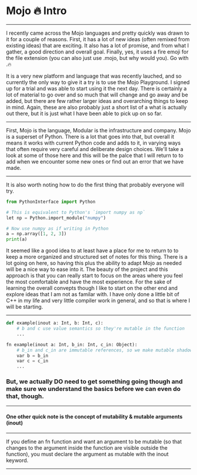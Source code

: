 # Mojo 🔥 Intro

---

I recently came across the Mojo languages and pretty quickly was drawn to it for a couple of reasons. First, it has a lot of new ideas (often remixed from existing ideas) that are exciting. It also has a lot of promise, and from what I gather, a good direction and overall goal. Finally, yes, it uses a fire emoji for the file extension (you can also just use .mojo, but why would you). Go with .🔥

It is a very new platform and language that was recently lauched, and so currently the only way to give it a try is to use the Mojo Playground. I signed up for a trial and was able to start using it the next day. There is certainly a lot of material to go over and so much that will change and go away and be added, but there are few rather larger ideas and overarching things to keep in mind. Again, these are also probably just a short list of a what is actually out there, but it is just what I have been able to pick up on so far.

---

First, Mojo is the language, Modular is the infrastructure and company. Mojo is a superset of Python. There is a lot that goes into that, but overall it means it works with current Python code and adds to it, in varying ways that often require very careful and deliberate design choices. We'll take a look at some of those here and this will be the palce that I will return to to add when we encounter some new ones or find out an error that we have made.

---

It is also worth noting how to do the first thing that probably everyone will try.

```python
from PythonInterface import Python

# This is equivalent to Python's `import numpy as np`
let np = Python.import_module("numpy")

# Now use numpy as if writing in Python
a = np.array([1, 2, 3])
print(a)
```

It seemed like a good idea to at least have a place for me to return to to keep a more organized and structured set of notes for this thing. There is a lot going on here, so having this plus the ability to adapt Mojo as needed will be a nice way to ease into it.
The beauty of the project and this approach is that you can really start to focus on the areas where you feel the most comfortable and have the most experience. For the sake of learning the overall convepts though I like to start on the other end and explore ideas
that I am not as familar with.  I have only done a little bit of C++ in my life and very little compiler work in general, and so that is where I will be starting.

---

```python
def example(inout a: Int, b: Int, c):
    # b and c use value semantics so they're mutable in the function
    ...

fn example(inout a: Int, b_in: Int, c_in: Object):
    # b_in and c_in are immutable references, so we make mutable shadow copies
    var b = b_in
    var c = c_in
    ...
```

### But, we actually DO need to get something going though and make sure  we understand the basics before we can even do that, though.


---

#### One other quick note is the concept of mutability & mutable arguments (inout)
---

If you define an fn function and want an argument to be mutable (so that changes to the argument inside the function are visible outside the function), you must declare the argument as mutable with the inout keyword.

---
